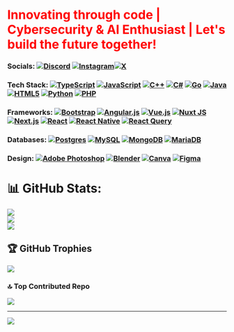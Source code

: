 <h1 style="color: red">Innovating through code | Cybersecurity & AI Enthusiast | Let's build the future together!</h1>

###  Socials:       [![Discord](https://img.shields.io/badge/--%237289DA.svg?logo=discord&logoColor=white)](https://discord.com/channels/@me) [![Instagram](https://img.shields.io/badge/--%23E4405F.svg?logo=instagram&logoColor=white)](https://www.instagram.com/paci_fique_/)[![X](https://img.shields.io/badge/--%23000000.svg?logo=x&logoColor=white)](https://x.com/_fiquem)


###  Tech Stack: [![TypeScript](https://img.shields.io/badge/typescript-%23007ACC.svg?style=flat-square&logo=typescript&logoColor=white)](https://www.typescriptlang.org/) [![JavaScript](https://img.shields.io/badge/javascript-%23323330.svg?style=flatsquare&logo=javascript&logoColor=%23F7DF1E)](https://developer.mozilla.org/en-US/docs/Web/JavaScript) [![C++](https://img.shields.io/badge/c++-%2300599C.svg?style=flat-square&logo=c%2B%2B&logoColor=white)](https://isocpp.org/) [![C#](https://img.shields.io/badge/c%23-%23239120.svg?style=flat-square&logo=csharp&logoColor=white)](https://learn.microsoft.com/en-us/dotnet/csharp/) [![Go](https://img.shields.io/badge/go-%2300ADD8.svg?style=flat-square&logo=go&logoColor=white)](https://go.dev/) [![Java](https://img.shields.io/badge/java-%23ED8B00.svg?style=flat-square&logo=openjdk&logoColor=white)](https://www.java.com/) [![HTML5](https://img.shields.io/badge/html5-%23E34F26.svg?style=flat-square&logo=html5&logoColor=white)](https://developer.mozilla.org/en-US/docs/Web/HTML) [![Python](https://img.shields.io/badge/python-3670A0?style=flat-square&logo=python&logoColor=ffdd54)](https://www.python.org/) [![PHP](https://img.shields.io/badge/php-%23777BB4.svg?style=flat-square&logo=php&logoColor=white)](https://www.php.net/)

### Frameworks: [![Bootstrap](https://img.shields.io/badge/bootstrap-%238511FA.svg?style=flat-square&logo=bootstrap&logoColor=white)](https://getbootstrap.com/) [![Angular.js](https://img.shields.io/badge/angular.js-%23E23237.svg?style=flat-square&logo=angularjs&logoColor=white)](https://angularjs.org/) [![Vue.js](https://img.shields.io/badge/vue.js-%2335495e.svg?style=flat-square&logo=vuedotjs&logoColor=%234FC08D)](https://vuejs.org/) [![Nuxt JS](https://img.shields.io/badge/Nuxt-002E3B?style=flat-square&logo=nuxt.js&logoColor=#00DC82)](https://nuxtjs.org/) [![Next.js](https://img.shields.io/badge/Next-black?style=flat-square&logo=next.js&logoColor=white)](https://nextjs.org/) [![React](https://img.shields.io/badge/react-%2320232a.svg?style=flat-square&logo=react&logoColor=%2361DAFB)](https://reactjs.org/) [![React Native](https://img.shields.io/badge/react_native-%2320232a.svg?style=flat-square&logo=react&logoColor=%2361DAFB)](https://reactnative.dev/) [![React Query](https://img.shields.io/badge/-React%20Query-FF4154?style=flat-square&logo=react%20query&logoColor=white)](https://react-query-v3.tanstack.com/)

### Databases: [![Postgres](https://img.shields.io/badge/postgres-%23316192.svg?style=flat-square&logo=postgresql&logoColor=white)](https://www.postgresql.org/) [![MySQL](https://img.shields.io/badge/mysql-4479A1.svg?style=flat-square&logo=mysql&logoColor=white)](https://www.mysql.com/) [![MongoDB](https://img.shields.io/badge/MongoDB-%234ea94b.svg?style=flat-square&logo=mongodb&logoColor=white)](https://www.mongodb.com/) [![MariaDB](https://img.shields.io/badge/MariaDB-003545?style=flat-square&logo=mariadb&logoColor=white)](https://mariadb.org/)

### Design: [![Adobe Photoshop](https://img.shields.io/badge/adobe%20photoshop-%2331A8FF.svg?style=flat-square&logo=adobe%20photoshop&logoColor=white)](https://www.adobe.com/products/photoshop.html) [![Blender](https://img.shields.io/badge/blender-%23F5792A.svg?style=flat-square&logo=blender&logoColor=white)](https://www.blender.org/) [![Canva](https://img.shields.io/badge/Canva-%2300C4CC.svg?style=flat-square&logo=Canva&logoColor=white)](https://www.canva.com/) [![Figma](https://img.shields.io/badge/figma-%23F24E1E.svg?style=flat-square&logo=figma&logoColor=white)](https://www.figma.com/)

# 📊 GitHub Stats:
![](https://github-readme-stats.vercel.app/api?username=mfique&theme=dark&hide_border=false&include_all_commits=true&count_private=true)<br/>
![](https://github-readme-streak-stats.herokuapp.com/?user=mfique&theme=dark&hide_border=false)<br/>
![](https://github-readme-stats.vercel.app/api/top-langs/?username=mfique&theme=dark&hide_border=false&include_all_commits=true&count_private=true&layout=compact)

## 🏆 GitHub Trophies
![](https://github-profile-trophy.vercel.app/?username=mfique&theme=tokyonight&no-frame=false&no-bg=false&margin-w=4)

### 🔝 Top Contributed Repo
![](https://github-contributor-stats.vercel.app/api?username=mfique&limit=5&theme=dark&combine_all_yearly_contributions=true)

---
[![](https://visitcount.itsvg.in/api?id=mfique&icon=0&color=0)](https://visitcount.itsvg.in)
